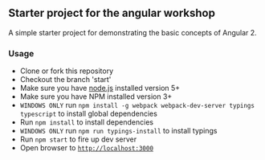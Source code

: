 ## Starter project for the angular workshop

A simple starter project for demonstrating the basic concepts of Angular 2.

### Usage
- Clone or fork this repository
- Checkout the branch 'start'
- Make sure you have [node.js](https://nodejs.org/) installed version 5+
- Make sure you have NPM installed version 3+
- `WINDOWS ONLY` run `npm install -g webpack webpack-dev-server typings typescript` to install global dependencies
- Run `npm install` to install dependencies
- `WINDOWS ONLY` run `npm run typings-install` to install typings
- Run `npm start` to fire up dev server
- Open browser to [`http://localhost:3000`](http://localhost:3000)
